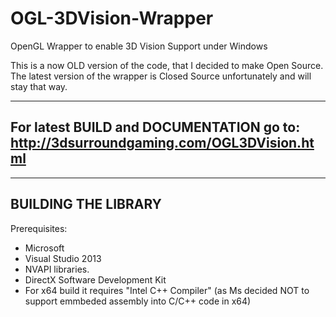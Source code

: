 # OGL-3DVision-Wrapper
OpenGL Wrapper to enable 3D Vision Support under Windows

This is a now OLD version of the code, that I decided to make Open Source. The latest version of the wrapper is Closed Source unfortunately and will stay that way.

-------------------
For latest BUILD and DOCUMENTATION go to: http://3dsurroundgaming.com/OGL3DVision.html
-------------------


-------------------
BUILDING THE LIBRARY
-------------------

Prerequisites:
- Microsoft 
- Visual Studio 2013
- NVAPI libraries.
- DirectX Software Development Kit
- For x64 build it requires "Intel C++ Compiler" (as Ms decided NOT to support emmbeded assembly into C/C++ code in x64)

